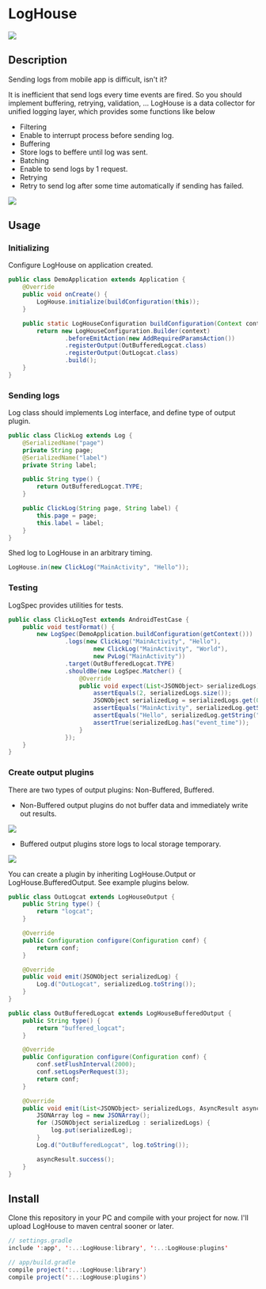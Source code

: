 LogHouse
====

![](http://upload.wikimedia.org/wikipedia/commons/thumb/4/47/Pfarr_Log_House.jpg/800px-Pfarr_Log_House.jpg)

## Description

Sending logs from mobile app is difficult, isn't it?

It is inefficient that send logs every time events are fired. So you should implement buffering, retrying, validation, ...
LogHouse is a data collector for unified logging layer, which provides some functions like below

- Filtering
 - Enable to interrupt process before sending log.
- Buffering
 - Store logs to beffere until log was sent.
- Batching 
 - Enable to send logs by 1 request.
- Retrying
 - Retry to send log after some time automatically if sending has failed.

![](./images/logging.png)

## Usage

### Initializing

Configure LogHouse on application created.

```java
public class DemoApplication extends Application {
    @Override
    public void onCreate() {
        LogHouse.initialize(buildConfiguration(this));
    }

    public static LogHouseConfiguration buildConfiguration(Context context) {
        return new LogHouseConfiguration.Builder(context)
                .beforeEmitAction(new AddRequiredParamsAction())
                .registerOutput(OutBufferedLogcat.class)
                .registerOutput(OutLogcat.class)
                .build();
    }
}
```

### Sending logs

Log class should implements Log interface, and define type of output plugin.

```java
public class ClickLog extends Log {
    @SerializedName("page")
    private String page;
    @SerializedName("label")
    private String label;

    public String type() {
        return OutBufferedLogcat.TYPE;
    }

    public ClickLog(String page, String label) {
        this.page = page;
        this.label = label;
    }
}
```

Shed log to LogHouse in an arbitrary timing.

```java
LogHouse.in(new ClickLog("MainActivity", "Hello"));
```

### Testing

LogSpec provides utilities for tests.

```java
public class ClickLogTest extends AndroidTestCase {
    public void testFormat() {
        new LogSpec(DemoApplication.buildConfiguration(getContext()))
                .logs(new ClickLog("MainActivity", "Hello"),
                        new ClickLog("MainActivity", "World"),
                        new PvLog("MainActivity"))
                .target(OutBufferedLogcat.TYPE)
                .shouldBe(new LogSpec.Matcher() {
                    @Override
                    public void expect(List<JSONObject> serializedLogs) throws JSONException {
                        assertEquals(2, serializedLogs.size());
                        JSONObject serializedLog = serializedLogs.get(0);
                        assertEquals("MainActivity", serializedLog.getString("page"));
                        assertEquals("Hello", serializedLog.getString("label"));
                        assertTrue(serializedLog.has("event_time"));
                    }
                });
    }
}
```

### Create output plugins


There are two types of output plugins: Non-Buffered, Buffered.

- Non-Buffered output plugins do not buffer data and immediately write out results.

![](./images/output_plugin.png)

- Buffered output plugins store logs to local storage temporary.

![](./images/buffered_output_plugin.png)

You can create a plugin by inheriting LogHouse.Output or LogHouse.BufferedOutput. See example plugins below.

```java
public class OutLogcat extends LogHouseOutput {
    public String type() {
        return "logcat";
    }

    @Override
    public Configuration configure(Configuration conf) {
        return conf;
    }

    @Override
    public void emit(JSONObject serializedLog) {
        Log.d("OutLogcat", serializedLog.toString());
    }
}
```

```java
public class OutBufferedLogcat extends LogHouseBufferedOutput {
    public String type() {
        return "buffered_logcat";
    }

    @Override
    public Configuration configure(Configuration conf) {
        conf.setFlushInterval(2000);
        conf.setLogsPerRequest(3);
        return conf;
    }

    @Override
    public void emit(List<JSONObject> serializedLogs, AsyncResult asyncResult) {
        JSONArray log = new JSONArray();
        for (JSONObject serializedLog : serializedLogs) {
            log.put(serializedLog);
        }
        Log.d("OutBufferedLogcat", log.toString());

        asyncResult.success();
    }
}
```

## Install


Clone this repository in your PC and compile with your project for now.
I'll upload LogHouse to maven central sooner or later.

```java
// settings.gradle
include ':app', ':..:LogHouse:library', ':..:LogHouse:plugins'

// app/build.gradle
compile project(':..:LogHouse:library')
compile project(':..:LogHouse:plugins')
```
